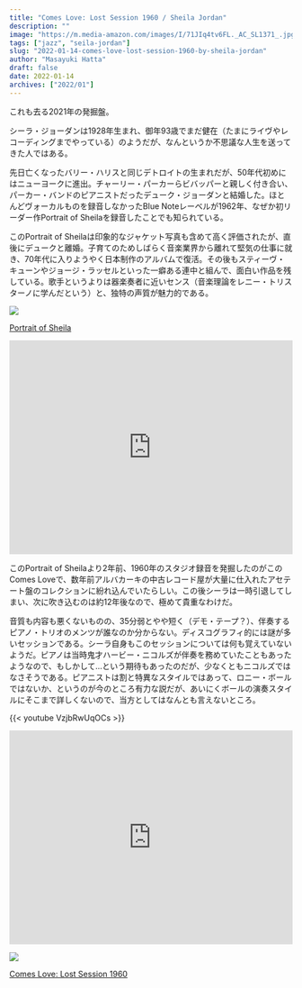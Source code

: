 ```yaml
---
title: "Comes Love: Lost Session 1960 / Sheila Jordan"
description: ""
image: "https://m.media-amazon.com/images/I/71JIq4tv6FL._AC_SL1371_.jpg"
tags: ["jazz", "seila-jordan"]
slug: "2022-01-14-comes-love-lost-session-1960-by-sheila-jordan"
author: "Masayuki Hatta"
draft: false
date: 2022-01-14
archives: ["2022/01"]
---
```


これも去る2021年の発掘盤。

シーラ・ジョーダンは1928年生まれ、御年93歳でまだ健在（たまにライヴやレコーディングまでやっている）のようだが、なんというか不思議な人生を送ってきた人ではある。

先日亡くなったバリー・ハリスと同じデトロイトの生まれだが、50年代初めにはニューヨークに進出。チャーリー・パーカーらビバッパーと親しく付き合い、パーカー・バンドのピアニストだったデューク・ジョーダンと結婚した。ほとんどヴォーカルものを録音しなかったBlue Noteレーベルが1962年、なぜか初リーダー作Portrait of Sheilaを録音したことでも知られている。

このPortrait of Sheilaは印象的なジャケット写真も含めて高く評価されたが、直後にデュークと離婚。子育てのためしばらく音楽業界から離れて堅気の仕事に就き、70年代に入りようやく日本制作のアルバムで復活。その後もスティーヴ・キューンやジョージ・ラッセルといった一癖ある連中と組んで、面白い作品を残している。歌手というよりは器楽奏者に近いセンス（音楽理論をレニー・トリスターノに学んだという）と、独特の声質が魅力的である。

<p><a href="https://www.amazon.co.jp/Portrait-Sheila-Jordan/dp/B00HWCCMNW?__mk_ja_JP=%E3%82%AB%E3%82%BF%E3%82%AB%E3%83%8A&crid=4ZJD21OEUJK2&keywords=Portrait+of+Sheila&qid=1642382047&sprefix=portrait+of+sheila%2Caps%2C201&sr=8-4&linkCode=li2&tag=myhumangetsme-22&linkId=7f671ad83480ccb0a168ce8dc2d7cb1a&language=ja_JP&ref_=as_li_ss_il" target="_blank" rel="nofollow"><img border="0" src="//ws-fe.amazon-adsystem.com/widgets/q?_encoding=UTF8&ASIN=B00HWCCMNW&Format= _SL500_&ID=AsinImage&MarketPlace=JP&ServiceVersion=20070822&WS=1&tag=myhumangetsme-22&language=ja_JP" ></a><img src="https://ir-jp.amazon-adsystem.com/e/ir?t=myhumangetsme-22&language=ja_JP&l=li2&o=9&a=B00HWCCMNW" width="1" height="1" border="0" alt="" style="border:none !important; margin:0px !important;" /></p> <p><a href="https://www.amazon.co.jp/Portrait-Sheila-Jordan/dp/B00HWCCMNW?__mk_ja_JP=%E3%82%AB%E3%82%BF%E3%82%AB%E3%83%8A&crid=4ZJD21OEUJK2&keywords=Portrait+of+Sheila&qid=1642382047&sprefix=portrait+of+sheila%2Caps%2C201&sr=8-4&linkCode=li2&tag=myhumangetsme-22&linkId=7f671ad83480ccb0a168ce8dc2d7cb1a&language=ja_JP&ref_=as_li_ss_il" target="_blank" rel="nofollow">Portrait of Sheila</a></p>

<iframe src="https://open.spotify.com/embed/album/4ALgkikUWOsGL2BOrlZ6W1?utm_source=generator" width="100%" height="380" frameBorder="0" allowfullscreen="" allow="autoplay; clipboard-write; encrypted-media; fullscreen; picture-in-picture"></iframe>

このPortrait of Sheilaより2年前、1960年のスタジオ録音を発掘したのがこのComes Loveで、数年前アルバカーキの中古レコード屋が大量に仕入れたアセテート盤のコレクションに紛れ込んでいたらしい。この後シーラは一時引退してしまい、次に吹き込むのは約12年後なので、極めて貴重なわけだ。

音質も内容も悪くないものの、35分弱とやや短く（デモ・テープ？）、伴奏するピアノ・トリオのメンツが誰なのか分からない。ディスコグラフィ的には謎が多いセッションである。シーラ自身もこのセッションについては何も覚えていないようだ。ピアノは当時鬼才ハービー・ニコルズが伴奏を務めていたこともあったようなので、もしかして…という期待もあったのだが、少なくともニコルズではなさそうである。ピアニストは割と特異なスタイルではあって、ロニー・ボールではないか、というのが今のところ有力な説だが、あいにくボールの演奏スタイルにそこまで詳しくないので、当方としてはなんとも言えないところ。

{{< youtube VzjbRwUqOCs >}}

<iframe src="https://open.spotify.com/embed/album/5TI3p2kMWoR1zGzBIwOqe8?utm_source=generator" width="100%" height="380" frameBorder="0" allowfullscreen="" allow="autoplay; clipboard-write; encrypted-media; fullscreen; picture-in-picture"></iframe>

<p><a href="https://www.amazon.co.jp/Comes-Love-Lost-Session-1960/dp/B09CCNDT81?__mk_ja_JP=%E3%82%AB%E3%82%BF%E3%82%AB%E3%83%8A&crid=234ZA45YJKMMI&keywords=Comes+Love+Sheila+Jordan&qid=1642383753&sprefix=comes+love+sheila+jorda%2Caps%2C180&sr=8-1&linkCode=li2&tag=myhumangetsme-22&linkId=ce9dc0a2525ff8ea3be5b2fd491be269&language=ja_JP&ref_=as_li_ss_il" target="_blank" rel="nofollow"><img border="0" src="//ws-fe.amazon-adsystem.com/widgets/q?_encoding=UTF8&ASIN=B09CCNDT81&Format= _SL500_&ID=AsinImage&MarketPlace=JP&ServiceVersion=20070822&WS=1&tag=myhumangetsme-22&language=ja_JP" ></a><img src="https://ir-jp.amazon-adsystem.com/e/ir?t=myhumangetsme-22&language=ja_JP&l=li2&o=9&a=B09CCNDT81" width="1" height="1" border="0" alt="" style="border:none !important; margin:0px !important;" /></p> <p><a href="https://www.amazon.co.jp/Comes-Love-Lost-Session-1960/dp/B09CCNDT81?__mk_ja_JP=%E3%82%AB%E3%82%BF%E3%82%AB%E3%83%8A&crid=234ZA45YJKMMI&keywords=Comes+Love+Sheila+Jordan&qid=1642383753&sprefix=comes+love+sheila+jorda%2Caps%2C180&sr=8-1&linkCode=li2&tag=myhumangetsme-22&linkId=ce9dc0a2525ff8ea3be5b2fd491be269&language=ja_JP&ref_=as_li_ss_il" target="_blank" rel="nofollow">Comes Love: Lost Session 1960</a></p>
